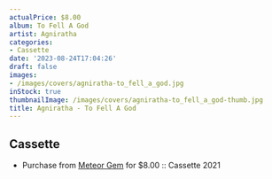```yaml
---
actualPrice: $8.00
album: To Fell A God
artist: Agniratha
categories:
- Cassette
date: '2023-08-24T17:04:26'
draft: false
images:
- /images/covers/agniratha-to_fell_a_god.jpg
inStock: true
thumbnailImage: /images/covers/agniratha-to_fell_a_god-thumb.jpg
title: Agniratha - To Fell A God
---
```


## Cassette
* Purchase from [Meteor Gem](https://meteor-gem.com/products/agniratha-to-fell-a-god-cassette) for $8.00 :: Cassette 2021
